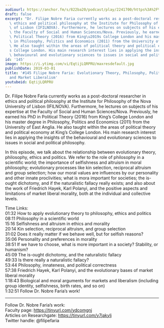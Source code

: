 ```yaml
---
audiourl: https://anchor.fm/s/822ba20/podcast/play/2241700/https%3A%2F%2Fd3ctxlq1ktw2nl.cloudfront.net%2Fproduction%2F2019-0-31%2F9122009-44100-2-9f7ffcbe1b082.m4a
draft: false
excerpt: "Dr. Filipe Nobre Faria currently works as a post-doctoral researcher in\
  \ ethics and political philosophy at the Institute for Philosophy of the Nova University\
  \ of Lisbon (IFILNOVA). Furthermore, he lectures on subjects of his expertise at\
  \ the Faculty of Social and Human Sciences/Nova. Previously, he earned his PhD in\
  \ Political Theory (2016) from King\u2019s College London and his master degree\
  \ in Philosophy, Politics and Economics (2011) from the University of East Anglia.\
  \ He also taught within the areas of political theory and political economy at King\u2019\
  s College London. His main research interest lies in applying the insights of the\
  \ behavioural and evolutionary sciences to issues in social and political philosophy."
id: '145'
image: https://i.ytimg.com/vi/EqtijLQRPRU/maxresdefault.jpg
publishDate: 2019-03-01
title: '#145 Filipe Nobre Faria: Evolutionary Theory, Philosophy, Politics, Ethics,
  and Market Liberalism'
youtubeid: EqtijLQRPRU
---
```

<div class="timelinks">

Dr. Filipe Nobre Faria currently works as a post-doctoral researcher in ethics and political philosophy at the Institute for Philosophy of the Nova University of Lisbon (IFILNOVA). Furthermore, he lectures on subjects of his expertise at the Faculty of Social and Human Sciences/Nova. Previously, he earned his PhD in Political Theory (2016) from King’s College London and his master degree in Philosophy, Politics and Economics (2011) from the University of East Anglia. He also taught within the areas of political theory and political economy at King’s College London. His main research interest lies in applying the insights of the behavioural and evolutionary sciences to issues in social and political philosophy.

In this episode, we talk about the relationship between evolutionary theory, philosophy, ethics and politics. We refer to the role of philosophy in a scientific world; the importance of selfishness and altruism in moral philosophy; evolutionary processes like kin selection, reciprocal altruism and group selection; how our moral values are influences by our personality and other innate proclivities; what is mora important for societies; the is-ought dichotomy, and if the naturalistic fallacy really exists; and also about the work of Friedrich Hayek, Karl Polanyi, and the positive aspects and limitations of market liberal morality, both at the individual and collective levels. 

Time Links:  
<time>01:32</time> How to apply evolutionary theory to philosophy, ethics and politics  
<time>08:11</time> Philosophy in a scientific world                                
<time>15:16</time> Selfishness and altruism in ethics and morality                 
<time>20:14</time> Kin selection, reciprocal altruism, and group selection                
<time>31:02</time> Does it really matter if we behave well, but for selfish reasons?    
<time>35:06</time> Personality and preferences in morality   
<time>38:51</time> If we have to choose, what is more important in a society? Stability, or humanism?          
<time>45:09</time> The is-ought dichotomy, and the naturalistic fallacy        
<time>49:33</time> Is there really a naturalistic fallacy?  
<time>53:44</time> Philosophy, innateness, and political correctness     
<time>57:38</time> Friedrich Hayek, Karl Polanyi, and the evolutionary bases of market liberal morality  
<time>1:18:43</time> Biological and moral arguments for markets and liberalism (including group identity, selfishness, birth rates, and so on)  
<time>1:32:51</time> Follow Dr. Nobre Faria’s work!      

---

Follow Dr. Nobre Faria’s work:  
Faculty page: https://tinyurl.com/ydcomgnj  
Articles on Researchgate: https://tinyurl.com/y7jakylj   
Twitter handle: @filipefaria
</div>

